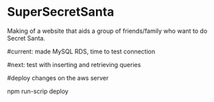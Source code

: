 # SuperSecretSanta
Making of a website that aids a group of friends/family who want to do Secret Santa.


#current: made MySQL RDS, time to test connection

#next: test with inserting and retrieving queries

#deploy changes on the aws server

npm run-scrip deploy
